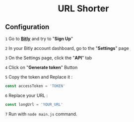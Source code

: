 <h1 align="center">URL Shorter</h1>

## Configuration
`1` Go to **[Bitly](https://bitly.com/a/sign_up)** and try to "**Sign Up**"

`2` In your Bitly account dashboard, go to the "**Settings**" page

`3` On the Settings page, click the "**API**" tab

`4` Click on "**Generate token**" Button

`5` Copy the token and Replace it :

```js
const accessToken = 'TOKEN'
```

`6` Replace your URL :
```js
const longUrl = 'YOUR_URL'
```

`7` Run with `node main.js` command.
